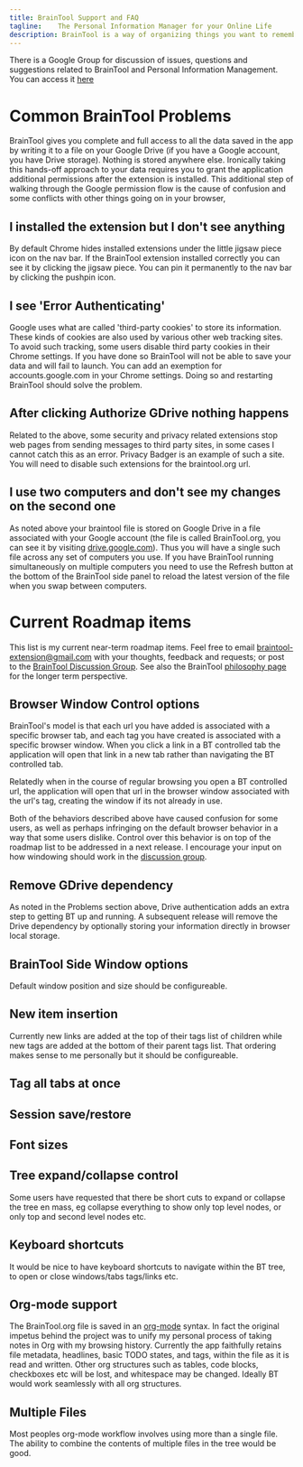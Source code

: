 ```yaml
---
title: BrainTool Support and FAQ
tagline:    The Personal Information Manager for your Online Life
description: BrainTool is a way of organizing things you want to remember and get back to, using notes and nested tags. Its also a better way to control your browser.
---
```


There is a Google Group for discussion of issues, questions and suggestions related to BrainTool and Personal Information Management. You can access it [here](https://groups.google.com/u/2/g/braintool-discussion)

# Common BrainTool Problems
BrainTool gives you complete and full access to all the data saved in the app by writing it to a file on your Google Drive (if you have a Google account, you have Drive storage). Nothing is stored anywhere else. Ironically taking this hands-off approach to your data requires you to grant the application additional permissions after the extension is installed. This additional step of walking through the Google permission flow is the cause of confusion and some conflicts with other things going on in your browser,

## I installed the extension but I don't see anything
By default Chrome hides installed extensions under the little jigsaw piece icon on the nav bar. If the BrainTool extension installed correctly you can see it by clicking the jigsaw piece. You can pin it permanently to the nav bar by clicking the pushpin icon.

## I see 'Error Authenticating'
Google uses what are called 'third-party cookies' to store its information. These kinds of cookies are also used by various other web tracking sites. To avoid such tracking, some users disable third party cookies in their Chrome settings. If you have done so BrainTool will not be able to save your data and will fail to launch. You can add an exemption for accounts.google.com in your Chrome settings. Doing so and restarting BrainTool should solve the problem.

## After clicking Authorize GDrive nothing happens
Related to the above, some security and privacy related extensions stop web pages from sending messages to third party sites, in some cases I cannot catch this as an error. Privacy Badger is an example of such a site. You will need to disable such extensions for the braintool.org url. 

## I use two computers and don't see my changes on the second one
As noted above your braintool file is stored on Google Drive in a file associated with your Google account (the file is called BrainTool.org, you can see it by visiting [drive.google.com](https://drive.google.com)). Thus you will have a single such file across any set of computers you use. If you have BrainTool running simultaneously on multiple computers you need to use the Refresh button at the bottom of the BrainTool side panel to reload the latest version of the file when you swap between computers. 


# Current Roadmap items
This list is my current near-term roadmap items. Feel free to email braintool-extension@gmail.com with your thoughts, feedback and requests; or post to the [BrainTool Discussion Group](https://groups.google.com/u/2/g/braintool-discussion). See also the BrainTool [philosophy page](https://braintool.org/overview) for the longer term perspective.

## Browser Window Control options
BrainTool's model is that each url you have added is associated with a specific browser tab, and each tag you have created is associated with a specific browser window. When you click a link in a BT controlled tab the application will open that link in a new tab rather than navigating the BT controlled tab. 

Relatedly when in the course of regular browsing you open a BT controlled url, the application will open that url in the browser window associated with the url's tag, creating the window if its not already in use.

Both of the behaviors described above have caused confusion for some users, as well as perhaps infringing on the default browser behavior in a way that some users dislike. Control over this behavior is on top of the roadmap list to be addressed in a next release. I encourage your input on how windowing should work in the [discussion group](https://groups.google.com/u/2/g/braintool-discussion).

## Remove GDrive dependency
As noted in the Problems section above, Drive authentication adds an extra step to getting BT up and running. A subsequent release will remove the Drive dependency by optionally storing your information directly in browser local storage.

## BrainTool Side Window options
Default window position and size should be configureable.

## New item insertion
Currently new links are added at the top of their tags list of children while new tags are added at the bottom of their parent tags list. That ordering makes sense to me personally but it should be configureable.

## Tag all tabs at once

## Session save/restore

## Font sizes

## Tree expand/collapse control
Some users have requested that there be short cuts to expand or collapse the tree en mass, eg collapse everything to show only top level nodes, or only top and second level nodes etc.

## Keyboard shortcuts
It would be nice to have keyboard shortcuts to navigate within the BT tree, to open or close windows/tabs tags/links etc.

## Org-mode support
The BrainTool.org file is saved in an [org-mode](https://orgmode.org) syntax. In fact the original impetus behind the project was to unify my personal process of taking notes in Org with my browsing history. Currently the app faithfully retains file metadata, headlines, basic TODO states, and tags, within the file as it is read and written. Other org structures such as tables, code blocks, checkboxes etc will be lost, and whitespace may be changed. Ideally BT would work seamlessly with all org structures.

## Multiple Files
Most peoples org-mode workflow involves using more than a single file. The ability to combine the contents of multiple files in the tree would be good.
